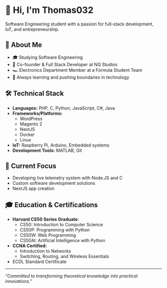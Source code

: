 # 👋 Hi, I'm Thomas032

Software Engineering student with a passion for full-stack development, IoT, and entrepreneurship.

## 🚀 About Me
- 🎓 Studying Software Engineering
- 💼 Co-founder & Full Stack Developer at NQ Studios
- 🏎️ Electronics Department Member at a Formula Student Team
- 🌱 Always learning and pushing boundaries in technology

## 🛠️ Technical Stack
- **Languages:** PHP, C, Python, JavaScript, C#, Java
- **Frameworks/Platforms:** 
  - WordPress
  - Magento 2
  - NextJS
  - Docker
  - Linux
- **IoT:** Raspberry Pi, Arduino, Embedded systems
- **Development Tools:** MATLAB, Git

## 🎯 Current Focus
- Developing live telemetry system with Node.JS and C
- Custom software development solutions
- NextJS app creation

## 🎓 Education & Certifications
- **Harvard CS50 Series Graduate:**
  - CS50: Introduction to Computer Science
  - CS50P: Programming with Python
  - CS50W: Web Programming
  - CS50AI: Artificial Intelligence with Python
- **CCNA Certified:**
  - Introduction to Networks
  - Switching, Routing, and Wireless Essentials
- ECDL Standard Certificate

---
*"Committed to transforming theoretical knowledge into practical innovations."*
